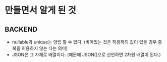 # 만들면서 알게 된 것

## BACKEND

- nullable과 unique는 양립 할 수 있다. (비어있는 것은 허용하되 값이 있을 경우 중복을 허용하지 않는 다는 의미)
- JSON은 그 자체로 배열이다. (때문에 JSON[]으로 선언하면 2차원 배열이 된다.)